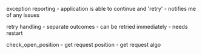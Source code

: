 exception reporting
    - application is able to continue and 'retry'
    - notifies me of any issues




retry handling
    - separate outcomes
        - can be retried immediately
        - needs restart




check_open_position
    - get request position
    - get request algo